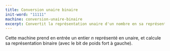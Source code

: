 ```yaml
---
title: Conversion unaire binaire
init-word: "11111"
machine: conversion-unaire-binaire
excerpt: Convertit la représentation unaire d'un nombre en sa représentation binaire.
---
```

Cette machine prend en entrée un entier *n* représenté en unaire, et calcule sa représentation binaire (avec le bit de poids fort à gauche). 
